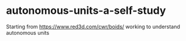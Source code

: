 # autonomous-units-a-self-study
Starting from https://www.red3d.com/cwr/boids/ working to understand autonomous units
